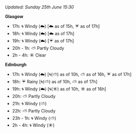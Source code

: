 *Updated: Sunday 25th June 15:30*

**Glasgow**

* 17h: :cyclone: Windy (:cloud:) [:cloud: as of 15h, :umbrella: as of 17h]
* 18h: :cyclone: Windy (:cloud:) [:cloud: as of 17h]
* 19h: :cyclone: Windy (:cloud:) [:umbrella: as of 17h]
* 20h - 1h: :partly_sunny: Partly Cloudy
* 2h - 4h: :sunny: Clear

**Edinburgh**

* 17h: :cyclone: Windy (:cloud:) [:cyclone:(:partly_sunny:) as of 10h, :partly_sunny: as of 16h, :umbrella: as of 17h]
* 18h: :umbrella: Rainy [:cyclone:(:partly_sunny:) as of 10h, :partly_sunny: as of 17h]
* 19h: :cyclone: Windy (:cloud:) [:cyclone:(:sunny:) as of 10h, :sunny: as of 16h]
* 20h: :partly_sunny: Partly Cloudy
* 21h: :cyclone: Windy (:partly_sunny:)
* 22h: :partly_sunny: Partly Cloudy
* 23h - 1h: :cyclone: Windy (:partly_sunny:)
* 2h - 4h: :cyclone: Windy (:sunny:)
